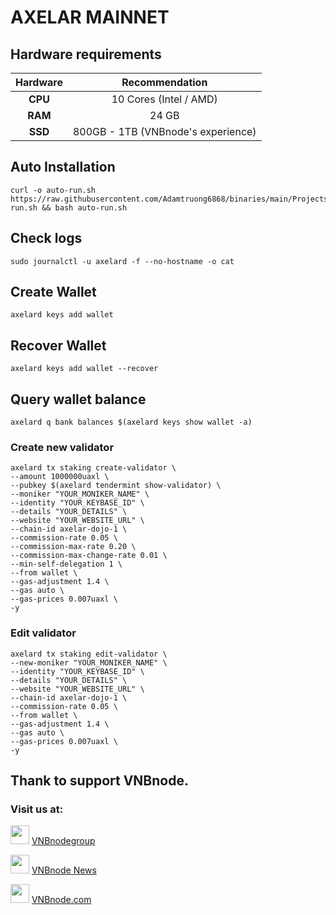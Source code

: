 # AXELAR MAINNET

## Hardware requirements

|   Hardware  |        Recommendation        |
| :---------: | :-----------------------: |
|   **CPU**   |          10 Cores (Intel / AMD)        |
|   **RAM**   |          24 GB            |
|   **SSD**   |          800GB - 1TB (VNBnode's experience)          | 


## Auto Installation
```
curl -o auto-run.sh https://raw.githubusercontent.com/Adamtruong6868/binaries/main/Projects/axelar/auto-run.sh && bash auto-run.sh
```
## Check logs
```
sudo journalctl -u axelard -f --no-hostname -o cat
```
## Create Wallet
```
axelard keys add wallet
```
## Recover Wallet
```
axelard keys add wallet --recover
```

## Query wallet balance
```
axelard q bank balances $(axelard keys show wallet -a)
```
### Create new validator
```
axelard tx staking create-validator \
--amount 1000000uaxl \
--pubkey $(axelard tendermint show-validator) \
--moniker "YOUR_MONIKER_NAME" \
--identity "YOUR_KEYBASE_ID" \
--details "YOUR_DETAILS" \
--website "YOUR_WEBSITE_URL" \
--chain-id axelar-dojo-1 \
--commission-rate 0.05 \
--commission-max-rate 0.20 \
--commission-max-change-rate 0.01 \
--min-self-delegation 1 \
--from wallet \
--gas-adjustment 1.4 \
--gas auto \
--gas-prices 0.007uaxl \
-y
```

### Edit validator
```
axelard tx staking edit-validator \
--new-moniker "YOUR_MONIKER_NAME" \
--identity "YOUR_KEYBASE_ID" \
--details "YOUR_DETAILS" \
--website "YOUR_WEBSITE_URL" \
--chain-id axelar-dojo-1 \
--commission-rate 0.05 \
--from wallet \
--gas-adjustment 1.4 \
--gas auto \
--gas-prices 0.007uaxl \
-y
```
## Thank to support VNBnode.
### Visit us at:

<img src="https://user-images.githubusercontent.com/50621007/183283867-56b4d69f-bc6e-4939-b00a-72aa019d1aea.png" width="30"/> <a href="https://t.me/VNBnodegroup" target="_blank">VNBnodegroup</a>

<img src="https://user-images.githubusercontent.com/50621007/183283867-56b4d69f-bc6e-4939-b00a-72aa019d1aea.png" width="30"/> <a href="https://t.me/Vnbnode" target="_blank">VNBnode News</a>

<img src="https://github.com/vnbnode/binaries/blob/main/Logo/VNBnode.jpg" width="30"/> <a href="https://VNBnode.com" target="_blank">VNBnode.com</a>
